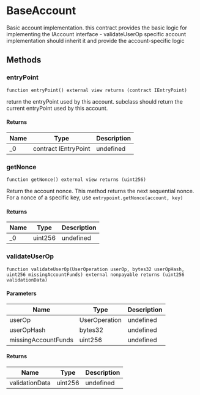 # BaseAccount





Basic account implementation. this contract provides the basic logic for implementing the IAccount interface  - validateUserOp specific account implementation should inherit it and provide the account-specific logic



## Methods

### entryPoint

```solidity
function entryPoint() external view returns (contract IEntryPoint)
```

return the entryPoint used by this account. subclass should return the current entryPoint used by this account.




#### Returns

| Name | Type | Description |
|---|---|---|
| _0 | contract IEntryPoint | undefined |

### getNonce

```solidity
function getNonce() external view returns (uint256)
```

Return the account nonce. This method returns the next sequential nonce. For a nonce of a specific key, use `entrypoint.getNonce(account, key)`




#### Returns

| Name | Type | Description |
|---|---|---|
| _0 | uint256 | undefined |

### validateUserOp

```solidity
function validateUserOp(UserOperation userOp, bytes32 userOpHash, uint256 missingAccountFunds) external nonpayable returns (uint256 validationData)
```





#### Parameters

| Name | Type | Description |
|---|---|---|
| userOp | UserOperation | undefined |
| userOpHash | bytes32 | undefined |
| missingAccountFunds | uint256 | undefined |

#### Returns

| Name | Type | Description |
|---|---|---|
| validationData | uint256 | undefined |




